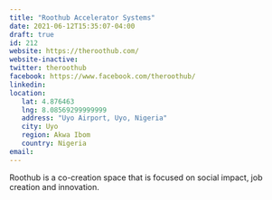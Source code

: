 ```yaml
---
title: "Roothub Accelerator Systems"
date: 2021-06-12T15:35:07-04:00
draft: true
id: 212
website: https://theroothub.com/
website-inactive: 
twitter: theroothub
facebook: https://www.facebook.com/theroothub/
linkedin: 
location: 
   lat: 4.876463
   lng: 8.08569299999999
   address: "Uyo Airport, Uyo, Nigeria"
   city: Uyo
   region: Akwa Ibom
   country: Nigeria
email: 
---
```

Roothub is a co-creation space  that is focused on social impact, job creation and innovation. 
